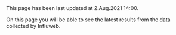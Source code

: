 <pageinfo>
This page has been last updated at 2.Aug.2021 14:00.
</pageinfo>
<br />

On this page you will be able to see the latest results from the data collected by Influweb.
<br />


<mapchart
  map-url="/data/ggd-map-it.json"
  data-url="/data/map_chart_2021-07-30-12-07-15_en.json"
/>
